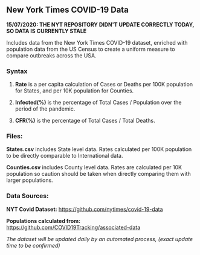 ## New York Times COVID-19 Data


**15/07/2020: THE NYT REPOSITORY DIDN'T UPDATE CORRECTLY TODAY, SO DATA IS CURRENTLY STALE**


Includes data from the New York Times COVID-19 dataset, enriched with population data from the US Census to create a uniform measure to compare outbreaks across the USA.



### Syntax

1. **Rate** is a per capita calculation of Cases or Deaths per 100K population for States, and per 10K population for Counties.

2. **Infected(%)** is the percentage of Total Cases / Population over the period of the pandemic.

3. **CFR(%)** is the percentage of Total Cases / Total Deaths.




### Files:

**States.csv** includes State level data. Rates calculated per 100K population to be directly comparable to International data.

**Counties.csv** includes County level data. Rates are calculated per 10K population so caution should be taken when directly comparing them with larger populations.


### Data Sources:

**NYT Covid Dataset:** https://github.com/nytimes/covid-19-data

**Populations calculated from:** https://github.com/COVID19Tracking/associated-data


_The dataset will be updated daily by an automated process, (exact update time to be confirmed)_
